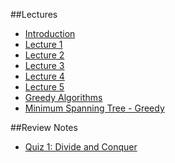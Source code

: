 ##Lectures

* [Introduction](README.md)
* [Lecture 1](lecture-1.md)
* [Lecture 2](lecture-2.md)
* [Lecture 3](lecture-3.md)
* [Lecture 4](lecture-4.md)
* [Lecture 5](lecture-5.md)
* [Greedy Algorithms](greedy.md)
* [Minimum Spanning Tree - Greedy](min-span-tree.md)

##Review Notes
* [Quiz 1: Divide and Conquer](quiz1_review.md)
